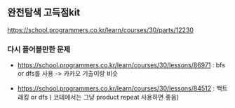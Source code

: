 ## 완전탐색 고득점kit

https://school.programmers.co.kr/learn/courses/30/parts/12230

### 다시 플어볼만한 문제

- https://school.programmers.co.kr/learn/courses/30/lessons/86971 
: bfs or dfs를 사용
-> 카카오 기출이랑 비슷


- https://school.programmers.co.kr/learn/courses/30/lessons/84512 
: 백트래킹 or dfs ( 코테에서는 그냥 product repeat 사용하면 좋음)
